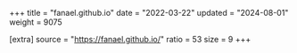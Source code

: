 +++
title = "fanael.github.io"
date = "2022-03-22"
updated = "2024-08-01"
weight = 9075

[extra]
source = "https://fanael.github.io/"
ratio = 53
size = 9
+++
